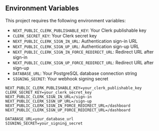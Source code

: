 ## Environment Variables

This project requires the following environment variables:

- `NEXT_PUBLIC_CLERK_PUBLISHABLE_KEY`: Your Clerk publishable key
- `CLERK_SECRET_KEY`: Your Clerk secret key
- `NEXT_PUBLIC_CLERK_SIGN_IN_URL`: Authentication sign-in URL
- `NEXT_PUBLIC_CLERK_SIGN_UP_URL`: Authentication sign-up URL
- `NEXT_PUBLIC_CLERK_SIGN_IN_FORCE_REDIRECT_URL`: Redirect URL after sign-in
- `NEXT_PUBLIC_CLERK_SIGN_UP_FORCE_REDIRECT_URL`: Redirect URL after sign-up
- `DATABASE_URL`: Your PostgreSQL database connection string
- `SIGNING_SECRET`: Your webhook signing secret

```env
NEXT_PUBLIC_CLERK_PUBLISHABLE_KEY=your_clerk_publishable_key
CLERK_SECRET_KEY=your_clerk_secret_key
NEXT_PUBLIC_CLERK_SIGN_IN_URL=/sign-in
NEXT_PUBLIC_CLERK_SIGN_UP_URL=/sign-up
NEXT_PUBLIC_CLERK_SIGN_IN_FORCE_REDIRECT_URL=/dashboard
NEXT_PUBLIC_CLERK_SIGN_UP_FORCE_REDIRECT_URL=/dashboard

DATABASE_URL=your_database_url
SIGNING_SECRET=your_signing_secret
```
